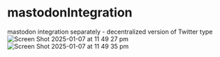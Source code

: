 # mastodonIntegration
mastodon integration separately - decentralized version of Twitter type
![Screen Shot 2025-01-07 at 11 49 27 pm](https://github.com/user-attachments/assets/506094a2-6aed-46c4-a1bf-a35d0d376c02)
![Screen Shot 2025-01-07 at 11 49 35 pm](https://github.com/user-attachments/assets/cbd9d84a-071f-4b40-b5ad-a115c3bf02de)

